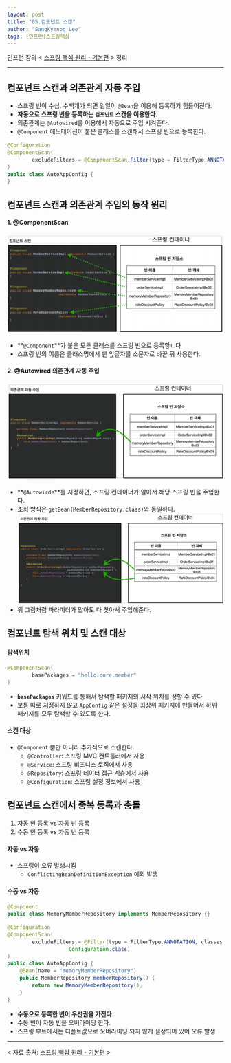 ```yaml
---
layout: post
title: "05.컴포넌트 스캔"
author: "SangKyenog Lee"
tags: (인프런)스프링핵심
---
```


인프런 강의 < [스프링 핵심 원리 - 기본편](https://www.inflearn.com/course/%EC%8A%A4%ED%94%84%EB%A7%81-%ED%95%B5%EC%8B%AC-%EC%9B%90%EB%A6%AC-%EA%B8%B0%EB%B3%B8%ED%8E%B8/dashboard) > 정리

---

## 컴포넌트 스캔과 의존관계 자동 주입
- 스프링 빈이 수십, 수백개가 되면 일일이 `@Bean`을 이용해 등록하기 힘들어진다.
- **자동으로 스프링 빈을 등록하는 **`컴포넌트`** 스캔을 이용한다.**
- 의존관계는 `@Autowired`를 이용해서 자동으로 주입 시켜준다.
- `@Component` 애노테이션이 붙은 클래스를 스캔해서 스프링 빈으로 등록한다.

```java
@Configuration
@ComponentScan(
        excludeFilters = @ComponentScan.Filter(type = FilterType.ANNOTATION, classes = Configuration.class) /// @Configuration 애노테이션 제외
)
public class AutoAppConfig {
}
```

## 컴포넌트 스캔과 의존관계 주입의 동작 원리
#### 1. @ComponentScan
![23](/assets/springcoreimage/sp23.png)
- **`@Component`**가 붙은 모든 클래스를 스프링 빈으로 등록핳ㄴ다
- 스프링 빈의 이름은 클래스명에서 맨 앞글자를 소문자로 바꾼 뒤 사용한다.
#### 2. @Autowired 의존관계 자동 주입
![24](/assets/springcoreimage/sp24.png)
- **`@Autowirde`**를 지정하면, 스프링 컨테이너가 알아서 해당 스프링 빈을 주입한다.
- 조회 방식은 `getBean(MemberRepository.class)`와 동일하다.
![25](/assets/springcoreimage/sp25.png)
- 위 그림처럼 파라미터가 많아도 다 찾아서 주입해준다.

## 컴포넌트 탐색 위치 및 스캔 대상
#### 탐색위치
```java
@ComponentScan(
        basePackages = "hello.core.member"
)
```
- **`basePackages`** 키워드를 통해서 탐색할 패키지의 시작 위치를 정할 수 있다
- 보통 따로 지정하지 않고 `AppConfig` 같은 설정을 최상위 패키지에 만들어서 하위 패키지를 모두 탐색할 수 있도록 한다.

#### 스캔 대상
- `@Component` 뿐만 아니라 추가적으로 스캔한다.
    - `@Controller`: 스프링 MVC 컨트롤러에서 사용
    - `@Service`: 스프링 비즈니스 로직에서 사용
    - `@Repository`: 스프링 데이터 접근 계층에서 사용
    - `@Configuration`: 스프링 설정 정보에서 사용


## 컴포넌트 스캔에서 중복 등록과 충돌

1. 자동 빈 등록 vs 자동 빈 등록
2. 수동 빈 등록 vs 자동 빈 등록

#### 자동 vs 자동
- 스프링이 오류 발생시킴
    - `ConflictingBeanDefinitionException` 예외 발생

#### 수동 vs 자동

```java
@Component
public class MemoryMemberRepository implements MemberRepository {}
```

```java
@Configuration
@ComponentScan(
        excludeFilters = @Filter(type = FilterType.ANNOTATION, classes =
                    Configuration.class)
)
public class AutoAppConfig {
    @Bean(name = "memoryMemberRepository")
    public MemberRepository memberRepository() {
        return new MemoryMemberRepository();
    }
}
```

- **수동으로 등록한 빈이 우선권을 가진다**
- 수동 빈이 자동 빈을 오버라이딩 한다.
- 스프링 부트에서는 디폴트값으로 오버라이딩 되지 않게 설정되어 있어 오류 발생

---

< 자료 출처: [스프링 핵심 원리 - 기본편](https://www.inflearn.com/course/%EC%8A%A4%ED%94%84%EB%A7%81-%ED%95%B5%EC%8B%AC-%EC%9B%90%EB%A6%AC-%EA%B8%B0%EB%B3%B8%ED%8E%B8/dashboard) >